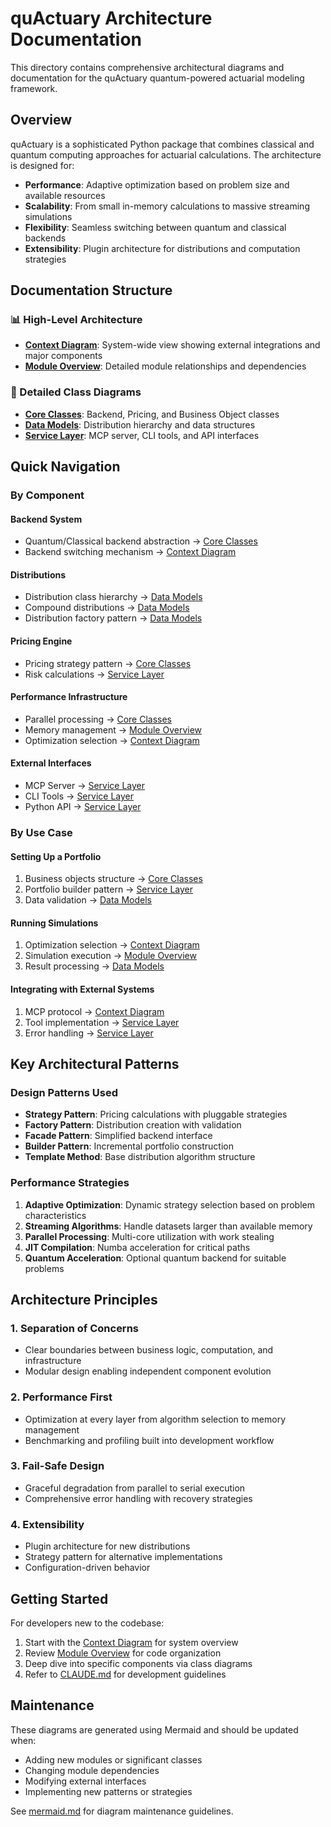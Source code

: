 # quActuary Architecture Documentation

This directory contains comprehensive architectural diagrams and documentation for the quActuary quantum-powered actuarial modeling framework.

## Overview

quActuary is a sophisticated Python package that combines classical and quantum computing approaches for actuarial calculations. The architecture is designed for:

- **Performance**: Adaptive optimization based on problem size and available resources
- **Scalability**: From small in-memory calculations to massive streaming simulations
- **Flexibility**: Seamless switching between quantum and classical backends
- **Extensibility**: Plugin architecture for distributions and computation strategies

## Documentation Structure

### 📊 High-Level Architecture
- **[Context Diagram](./context_diagram.md)**: System-wide view showing external integrations and major components
- **[Module Overview](./module_overview.md)**: Detailed module relationships and dependencies

### 🔧 Detailed Class Diagrams
- **[Core Classes](./class_diagrams/core_classes.md)**: Backend, Pricing, and Business Object classes
- **[Data Models](./class_diagrams/data_models.md)**: Distribution hierarchy and data structures
- **[Service Layer](./class_diagrams/service_layer.md)**: MCP server, CLI tools, and API interfaces

## Quick Navigation

### By Component

#### Backend System
- Quantum/Classical backend abstraction → [Core Classes](./class_diagrams/core_classes.md#backend-system-classes)
- Backend switching mechanism → [Context Diagram](./context_diagram.md#key-data-flows)

#### Distributions
- Distribution class hierarchy → [Data Models](./class_diagrams/data_models.md#distribution-hierarchy)
- Compound distributions → [Data Models](./class_diagrams/data_models.md#compound-and-extended-distributions)
- Distribution factory pattern → [Data Models](./class_diagrams/data_models.md#distribution-factory-pattern)

#### Pricing Engine
- Pricing strategy pattern → [Core Classes](./class_diagrams/core_classes.md#pricing-system-classes)
- Risk calculations → [Service Layer](./class_diagrams/service_layer.md#api-service-layer)

#### Performance Infrastructure
- Parallel processing → [Core Classes](./class_diagrams/core_classes.md#performance-infrastructure-classes)
- Memory management → [Module Overview](./module_overview.md#performance-module-interactions)
- Optimization selection → [Context Diagram](./context_diagram.md#performance-optimization-flow)

#### External Interfaces
- MCP Server → [Service Layer](./class_diagrams/service_layer.md#mcp-server-architecture)
- CLI Tools → [Service Layer](./class_diagrams/service_layer.md#cli-tools-architecture)
- Python API → [Service Layer](./class_diagrams/service_layer.md#api-service-layer)

### By Use Case

#### Setting Up a Portfolio
1. Business objects structure → [Core Classes](./class_diagrams/core_classes.md#business-object-classes)
2. Portfolio builder pattern → [Service Layer](./class_diagrams/service_layer.md#api-service-layer)
3. Data validation → [Data Models](./class_diagrams/data_models.md#type-system-and-validation)

#### Running Simulations
1. Optimization selection → [Context Diagram](./context_diagram.md#performance-optimization-flow)
2. Simulation execution → [Module Overview](./module_overview.md#performance-module-interactions)
3. Result processing → [Data Models](./class_diagrams/data_models.md#data-transfer-objects)

#### Integrating with External Systems
1. MCP protocol → [Context Diagram](./context_diagram.md#external-integrations)
2. Tool implementation → [Service Layer](./class_diagrams/service_layer.md#mcp-server-architecture)
3. Error handling → [Service Layer](./class_diagrams/service_layer.md#error-handling-and-validation)

## Key Architectural Patterns

### Design Patterns Used
- **Strategy Pattern**: Pricing calculations with pluggable strategies
- **Factory Pattern**: Distribution creation with validation
- **Facade Pattern**: Simplified backend interface
- **Builder Pattern**: Incremental portfolio construction
- **Template Method**: Base distribution algorithm structure

### Performance Strategies
1. **Adaptive Optimization**: Dynamic strategy selection based on problem characteristics
2. **Streaming Algorithms**: Handle datasets larger than available memory
3. **Parallel Processing**: Multi-core utilization with work stealing
4. **JIT Compilation**: Numba acceleration for critical paths
5. **Quantum Acceleration**: Optional quantum backend for suitable problems

## Architecture Principles

### 1. Separation of Concerns
- Clear boundaries between business logic, computation, and infrastructure
- Modular design enabling independent component evolution

### 2. Performance First
- Optimization at every layer from algorithm selection to memory management
- Benchmarking and profiling built into development workflow

### 3. Fail-Safe Design
- Graceful degradation from parallel to serial execution
- Comprehensive error handling with recovery strategies

### 4. Extensibility
- Plugin architecture for new distributions
- Strategy pattern for alternative implementations
- Configuration-driven behavior

## Getting Started

For developers new to the codebase:

1. Start with the [Context Diagram](./context_diagram.md) for system overview
2. Review [Module Overview](./module_overview.md) for code organization
3. Deep dive into specific components via class diagrams
4. Refer to [CLAUDE.md](/mnt/c/Users/alexf/OneDrive/Documents/Projects/quActuary/CLAUDE.md) for development guidelines

## Maintenance

These diagrams are generated using Mermaid and should be updated when:
- Adding new modules or significant classes
- Changing module dependencies
- Modifying external interfaces
- Implementing new patterns or strategies

See [mermaid.md](../../.claude/commands/project_management/mermaid.md) for diagram maintenance guidelines.